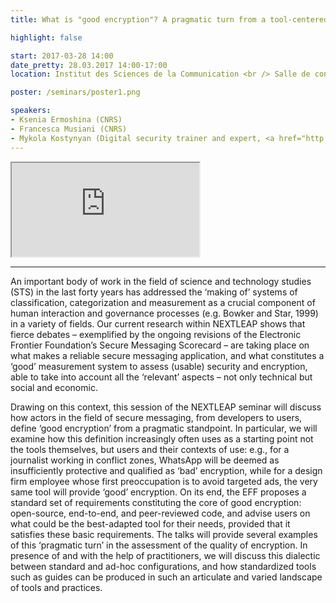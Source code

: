 ```yaml
---
title: What is "good encryption"? A pragmatic turn from a tool-centered to a user-centered approach

highlight: false

start: 2017-03-28 14:00
date_pretty: 28.03.2017 14:00-17:00
location: Institut des Sciences de la Communication <br /> Salle de conférences (RdC)<br />20 rue Berbier-du-Mets<br />75013 Paris

poster: /seminars/poster1.png

speakers:
- Ksenia Ermoshina (CNRS)
- Francesca Musiani (CNRS)
- Mykola Kostynyan (Digital security trainer and expert, <a href="http://iscproject.org">ISCproject</a>)
---
```


<div class="embed-responsive embed-responsive-4by3">
<iframe src='https://ldt.iri.centrepompidou.fr/ldtplatform/ldt/embed/v3/iframe?content_id=a3d904f4-2909-11e7-af33-00145ea4a2be&project_id=3c6e6a10-290a-11e7-af33-00145ea4a2be&createannotation=True&createannotation_polemics=False&createannotation_annotation_types=chap,découpage&segments_annotation_types=chap,découpage' seamless='seamless'></iframe>
</div>

---

An important body of work in the field of science and technology studies (STS) in the last forty years has addressed the ‘making of’ systems of classification, categorization and measurement as a crucial component of human interaction and governance processes (e.g. Bowker and Star, 1999) in a variety of fields. Our current research within NEXTLEAP shows that fierce debates – exemplified by the ongoing revisions of the Electronic Frontier Foundation’s Secure Messaging Scorecard – are taking place on what makes a reliable secure messaging application, and what constitutes a ‘good’ measurement system to assess (usable) security and encryption, able to take into account all the ‘relevant’ aspects – not only technical but social and economic.

<p>Drawing on this context, this session of the NEXTLEAP seminar will discuss how actors in the field of secure messaging, from developers to users, define ‘good encryption’ from a pragmatic standpoint. In particular, we will examine how this definition increasingly often uses as a starting point not the tools themselves, but users and their contexts of use: e.g., for a journalist working in conflict zones, WhatsApp will be deemed as insufficiently protective and qualified as ‘bad’ encryption, while for a design firm employee whose first preoccupation is to avoid targeted ads, the very same tool will provide ‘good’ encryption. On its end, the EFF proposes a standard set of requirements constituting the core of good encryption: open-source, end-to-end, and peer-reviewed code, and advise users on what could be the best-adapted tool for their needs, provided that it satisfies these basic requirements. The talks will provide several examples of this ‘pragmatic turn’ in the assessment of the quality of encryption. In presence of and with the help of practitioners, we will discuss this dialectic between standard and ad-hoc configurations, and how standardized tools such as guides can be produced in such an articulate and varied landscape of tools and practices.
